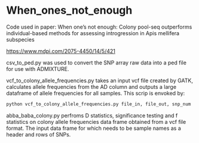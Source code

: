 # When_ones_not_enough
Code used in paper:  When one’s not enough: Colony pool-seq outperforms individual-based methods for assessing introgression in Apis mellifera subspecies

https://www.mdpi.com/2075-4450/14/5/421 

csv_to_ped.py was used to convert the SNP array raw data into a ped file for use with ADMIXTURE.

vcf_to_colony_allele_frequencies.py takes an input vcf file created by GATK, calculates allele frequencies from the AD column and outputs a large dataframe of allele frequencies for all samples. This scrip is envoked by:
```bash
python vcf_to_colony_allele_frequencies.py file_in, file_out, snp_num
```

abba_baba_colony.py perfroms D statistics, significance testing and f statistics on colony allele frequencies data frame obtained from a vcf file format. The input data frame for which needs to be sample names as a header and rows of SNPs.
